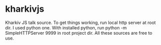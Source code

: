 kharkivjs
=========

Kharkiv JS talk source. To get things working, run local http server at root dir. I used python one.
With installed python, run 
python -m SimpleHTTPServer 9999 in root project dir.
All these sources are free to use.
